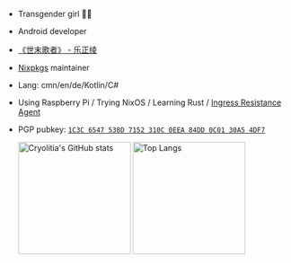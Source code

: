 - Transgender girl 🏳️‍⚧️
- Android developer
- [《世末歌者》 - 乐正绫](https://music.163.com/#/song?id=429460239)
- [Nixpkgs](https://github.com/NixOS/nixpkgs) maintainer
- Lang: cmn/en/de/Kotlin/C#
- Using Raspberry Pi / Trying NixOS / Learning  Rust / [Ingress Resistance Agent](https://github.com/Cryolitia/Artworks/blob/main/BioCard_2019_v0.2.jpg)
- PGP pubkey: [`1C3C 6547 538D 7152 310C 0EEA 84DD 0C01 30A5 4DF7`](http://keyserver.ubuntu.com/pks/lookup?op=vindex&search=0x84dd0c0130a54df7)

  <p>
    <img height="200em" img align="center" src="https://github-readme-stats.vercel.app/api?username=Cryolitia&include_all_commits=true&count_private=true" alt="Cryolitia's GitHub stats" />
    <img height="200em" img align="center" src="https://github-readme-stats.vercel.app/api/top-langs/?username=Cryolitia&layout=compact" alt="Top Langs" />
  </p>
